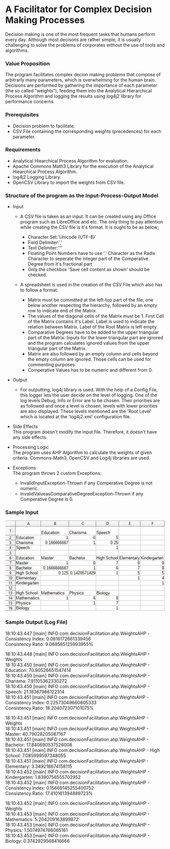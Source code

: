 # A Facilitator for Complex Decision Making Processes

Decision making is one of the most frequent tasks that humans perform every day. Although most decisons are rather simple, it is usually challenging to solve the problems of corporates without the use of tools and algorithms.

### Value Proposition
The program facilitates complex decion making problems that compose of arbitrarly many parameters, which is overwhelming for the human brain.
Decisions are performed by gathering the importance of each parameter (the so called "weights"), feeding them into the Analytical Hierarchical Process Algorithm and logging the results using log4j2 library for performance concerns.

### Prerequisites
- Decision problem to facilitate.
- CSV File containing the corresponding weights (precedences) for each parameter.

### Requirements
- Analytical Hiearchical Process Algorithm for evaluation.
- Apache Commons Math3 Library for the execution of the Analytical Hiearchical Process Algorithm.
- log4j2 Logging Library.
- OpenCSV Library to import the weights from CSV file.

### Structure of the program as the Input-Process-Output Model
+ Input
  + A CSV file is taken as an input. It can be created using any Office program such as LibreOffice and etc.
	The only thing to pay attention while creating the CSV file is it's format. It is ought to be as below;  
	+ Character Set:'Unicode (UTF-8)'
	+ Field Delimiter:','
	+ Text Delimiter:'"'
	+ Floating Point Numbers have to use '.' Character as the Radix Character to seperate the integer part of the Comperative Degree from it's fractional part
	+ Only the checkbox 'Save cell content as shown' should be checked.
		
  + A spreadsheet is used in the creation of the CSV File which also has to follow a format. 
    + Matrix must be committed at the left-top part of the file, one below another respecting the hierarchy, followed by an empty row to indicate end of the Matrix.  
    + The values of the diagonal cells of the Matrix must be 1. First Cell of the Matrix contains it's Label. Label is used to indicate the relation between Matrix. Label of the Root Matrix is left empty.  
    + Comparative Degrees have to be added to the upper triangular part of the Matrix. Inputs for the lower triangular part are ignored and the program calculates ignored values from the upper triangular part of the Matrix.  
    + Matrix are also followed by an empty column and cells beyond the empty column are ignored. Those cells can be used for commenting purposes.  
    + Comperative Values has to be numeric and different from 0.  

+ Output  
	+ For outputting, log4j library is used. With the help of a Config File, this logger lets the user decide on the level of logging.
		One of the log levels Debug, Info or Error are to be chosen. Their priorities are as followed and once a level is chosen, levels with lower priorities are also displayed.
		These levels mentioned are the 'Root Level' which is located at the 'log4j2.xml' configuration file.
  
+ Side Effects   
    This program doesn't modify the input file. Therefore, it doesn't have any side effects.
  
+ Processing Logic   
		The program uses AHP Algorithm to calculate the weights of given criteria. Commons-Math3, OpenCSV and Log4j libraries are used.

+ Exceptions  
	The program throws 2 custom Exceptions:
	+ InvalidInputException-Thrown if any Comperative Degree is not numeric.
	+ InvalidValueasComparativeDegreeException-Thrown if any Comperative Degree is 0.
  
### Sample Input
<p align="center">
  <img src="screenshots/sampleInputFile.png" />
</p>

### Sample Output (Log File)
18:10:43.447 [main] INFO  com.decisionFacilitation.ahp.WeightsAHP -   
Consistency Index: 0.0816172661339456  
Consistency Ratio: 9.068585125993955%  
  
18:10:43.448 [main] INFO  com.decisionFacilitation.ahp.WeightsAHP - Weights  
18:10:43.450 [main] INFO  com.decisionFacilitation.ahp.WeightsAHP - Education: 70.90526651547414  
18:10:43.450 [main] INFO  com.decisionFacilitation.ahp.WeightsAHP - Charisma: 7.91105362330272  
18:10:43.450 [main] INFO  com.decisionFacilitation.ahp.WeightsAHP - Speech: 21.18367986122314  
18:10:43.451 [main] INFO  com.decisionFacilitation.ahp.WeightsAHP -  
Consistency Index: 0.22573049660805333  
Consistency Ratio: 18.204072307101075%  
  
18:10:43.451 [main] INFO  com.decisionFacilitation.ahp.WeightsAHP - Weights  
18:10:43.451 [main] INFO  com.decisionFacilitation.ahp.WeightsAHP - Master: 40.79028205087167  
18:10:43.451 [main] INFO  com.decisionFacilitation.ahp.WeightsAHP - Bachelor: 17.840690537526008  
18:10:43.451 [main] INFO  com.decisionFacilitation.ahp.WeightsAHP - High School: 7.085999597348055  
18:10:43.451 [main] INFO  com.decisionFacilitation.ahp.WeightsAHP - Elementary: 3.349218674158115  
18:10:43.452 [main] INFO  com.decisionFacilitation.ahp.WeightsAHP - Kindergarten: 1.8390756555702952  
18:10:43.452 [main] INFO  com.decisionFacilitation.ahp.WeightsAHP -  
Consistency Index: 0.15669145255400752  
Consistency Ratio: 17.410161394889723%  
  
18:10:43.452 [main] INFO  com.decisionFacilitation.ahp.WeightsAHP - Weights  
18:10:43.453 [main] INFO  com.decisionFacilitation.ahp.WeightsAHP - Mathematics: 5.204209163899872  
18:10:43.453 [main] INFO  com.decisionFacilitation.ahp.WeightsAHP - Physics: 1.5074974766065161  
18:10:43.453 [main] INFO  com.decisionFacilitation.ahp.WeightsAHP - Biology: 0.3742929568416666  
 	
